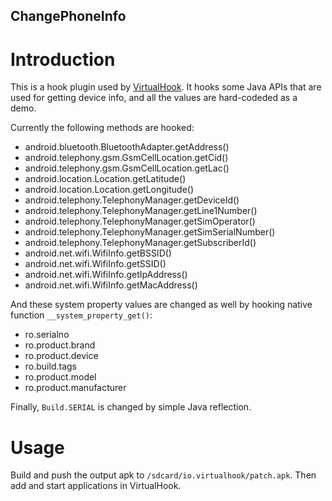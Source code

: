 ChangePhoneInfo
----------------

# Introduction
This is a hook plugin used by [VirtualHook](https://github.com/rk700/VirtualHook). It hooks some Java APIs that are used for getting device info, and all the values are hard-codeded as a demo.

Currently the following methods are hooked:

- android.bluetooth.BluetoothAdapter.getAddress()
- android.telephony.gsm.GsmCellLocation.getCid()
- android.telephony.gsm.GsmCellLocation.getLac()
- android.location.Location.getLatitude()
- android.location.Location.getLongitude()
- android.telephony.TelephonyManager.getDeviceId()
- android.telephony.TelephonyManager.getLine1Number()
- android.telephony.TelephonyManager.getSimOperator()
- android.telephony.TelephonyManager.getSimSerialNumber()
- android.telephony.TelephonyManager.getSubscriberId()
- android.net.wifi.WifiInfo.getBSSID()
- android.net.wifi.WifiInfo.getSSID()
- android.net.wifi.WifiInfo.getIpAddress()
- android.net.wifi.WifiInfo.getMacAddress()

And these system property values are changed as well by hooking native function `__system_property_get()`:

- ro.serialno
- ro.product.brand
- ro.product.device
- ro.build.tags
- ro.product.model
- ro.product.manufacturer

Finally, `Build.SERIAL` is changed by simple Java reflection.

# Usage
Build and push the output apk to `/sdcard/io.virtualhook/patch.apk`. Then add and start applications in VirtualHook.
